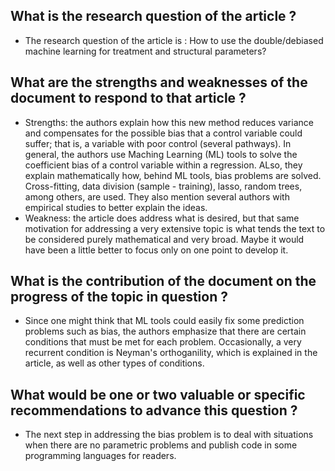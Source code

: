 ## What is the research question of the article ?

* The research question of the article is : How to use the double/debiased machine learning for treatment and structural parameters?

## What are the strengths and weaknesses of the document to respond to that article ?

*  Strengths: the authors explain how this new method reduces variance and compensates for the possible bias that a control variable could suffer; that is, a variable with poor control (several pathways). In general, the authors use Maching Learning (ML) tools to solve the coefficient bias of a control variable within a regression. ALso, they explain mathematically how, behind ML tools, bias problems are solved. Cross-fitting, data division (sample - training), lasso, random trees, among others, are used. They also mention several authors with empirical studies to better explain the ideas.
* Weakness: the article does address what is desired, but that same motivation for addressing a very extensive topic is what tends the text to be considered purely mathematical and very broad. Maybe it would have been a little better to focus only on one point to develop it. 

## What is the contribution of the document on the progress of the topic in question ?

*  Since one might think that ML tools could easily fix some prediction problems such as bias, the authors emphasize that there are certain conditions that must be met for each problem. Occasionally, a very recurrent condition is Neyman's orthoganility, which is explained in the article, as well as other types of conditions. 

## What would be one or two valuable or specific recommendations to advance this question ?

*  The next step in addressing the bias problem is to deal with situations when there are no parametric problems and publish code in some programming languages for readers. 